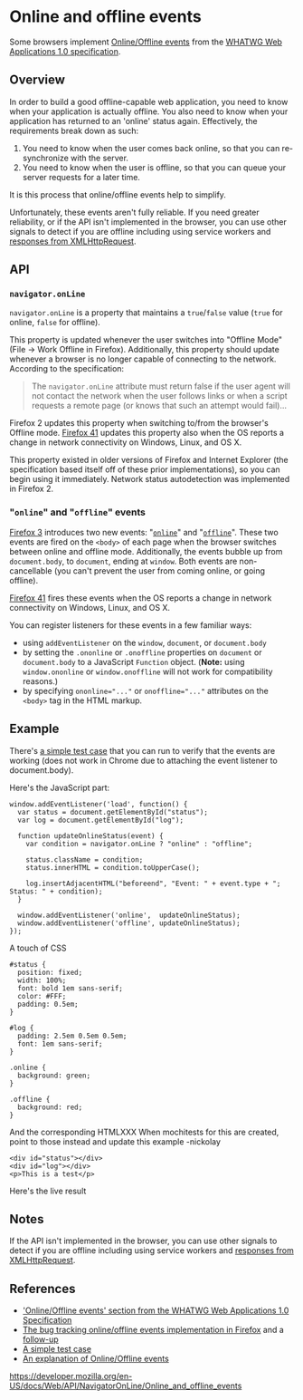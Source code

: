 # Online and offline events

Some browsers implement [Online/Offline events](https://www.whatwg.org/specs/web-apps/current-work/#offline) from the [WHATWG Web Applications 1.0 specification](https://www.whatwg.org/specs/web-apps/current-work/).

## Overview

In order to build a good offline-capable web application, you need to know when your application is actually offline. You also need to know when your application has returned to an 'online' status again. Effectively, the requirements break down as such:

1.  You need to know when the user comes back online, so that you can re-synchronize with the server.
2.  You need to know when the user is offline, so that you can queue your server requests for a later time.

It is this process that online/offline events help to simplify.

Unfortunately, these events aren't fully reliable. If you need greater reliability, or if the API isn't implemented in the browser, you can use other signals to detect if you are offline including using service workers and [responses from XMLHttpRequest](https://www.html5rocks.com/en/mobile/workingoffthegrid.html#toc-xml-http-request).

## API

### `navigator.onLine`

`navigator.onLine` is a property that maintains a `true`/`false` value (`true` for online, `false` for offline).

This property is updated whenever the user switches into "Offline Mode" (File → Work Offline in Firefox). Additionally, this property should update whenever a browser is no longer capable of connecting to the network. According to the specification:

> The `navigator.onLine` attribute must return false if the user agent will not contact the network when the user follows links or when a script requests a remote page (or knows that such an attempt would fail)...

Firefox 2 updates this property when switching to/from the browser's Offline mode. [Firefox 41](https://developer.mozilla.org/en-US/Firefox/Releases/41#Miscellaneous) updates this property also when the OS reports a change in network connectivity on Windows, Linux, and OS X.

This property existed in older versions of Firefox and Internet Explorer (the specification based itself off of these prior implementations), so you can begin using it immediately. Network status autodetection was implemented in Firefox 2.

### "`online`" and "`offline`" events

[Firefox 3](https://developer.mozilla.org/en-US/docs/Mozilla/Firefox/Releases/3) introduces two new events: "[`online`](../document/ononline)" and "[`offline`](../document/onoffline)". These two events are fired on the `<body>` of each page when the browser switches between online and offline mode. Additionally, the events bubble up from `document.body`, to `document`, ending at `window`. Both events are non-cancellable (you can't prevent the user from coming online, or going offline).

[Firefox 41](https://developer.mozilla.org/en-US/Firefox/Releases/41#Miscellaneous) fires these events when the OS reports a change in network connectivity on Windows, Linux, and OS X.

You can register listeners for these events in a few familiar ways:

- using `addEventListener` on the `window`, `document`, or `document.body`
- by setting the `.ononline` or `.onoffline` properties on `document` or `document.body` to a JavaScript `Function` object. (**Note:** using `window.ononline` or `window.onoffline` will not work for compatibility reasons.)
- by specifying `ononline="..."` or `onoffline="..."` attributes on the `<body>` tag in the HTML markup.

## Example

There's [a simple test case](https://bugzilla.mozilla.org/attachment.cgi?id=220609) that you can run to verify that the events are working (does not work in Chrome due to attaching the event listener to document.body).

Here's the JavaScript part:

    window.addEventListener('load', function() {
      var status = document.getElementById("status");
      var log = document.getElementById("log");

      function updateOnlineStatus(event) {
        var condition = navigator.onLine ? "online" : "offline";

        status.className = condition;
        status.innerHTML = condition.toUpperCase();

        log.insertAdjacentHTML("beforeend", "Event: " + event.type + "; Status: " + condition);
      }

      window.addEventListener('online',  updateOnlineStatus);
      window.addEventListener('offline', updateOnlineStatus);
    });

A touch of CSS

    #status {
      position: fixed;
      width: 100%;
      font: bold 1em sans-serif;
      color: #FFF;
      padding: 0.5em;
    }

    #log {
      padding: 2.5em 0.5em 0.5em;
      font: 1em sans-serif;
    }

    .online {
      background: green;
    }

    .offline {
      background: red;
    }

And the corresponding HTML<span class="comment">XXX When mochitests for this are created, point to those instead and update this example -nickolay</span>

    <div id="status"></div>
    <div id="log"></div>
    <p>This is a test</p>

Here's the live result

## Notes

If the API isn't implemented in the browser, you can use other signals to detect if you are offline including using service workers and [responses from XMLHttpRequest](https://www.html5rocks.com/en/mobile/workingoffthegrid.html#toc-xml-http-request).

## References

- ['Online/Offline events' section from the WHATWG Web Applications 1.0 Specification](https://www.whatwg.org/specs/web-apps/current-work/#offline)
- [The bug tracking online/offline events implementation in Firefox](https://bugzilla.mozilla.org/show_bug.cgi?id=336359) and a [follow-up](https://bugzilla.mozilla.org/show_bug.cgi?id=336682)
- [A simple test case](https://bugzilla.mozilla.org/attachment.cgi?id=220609)
- [An explanation of Online/Offline events](http://ejohn.org/blog/offline-events/)

<a href="https://developer.mozilla.org/en-US/docs/Web/API/NavigatorOnLine/Online_and_offline_events" class="_attribution-link">https://developer.mozilla.org/en-US/docs/Web/API/NavigatorOnLine/Online_and_offline_events</a>
